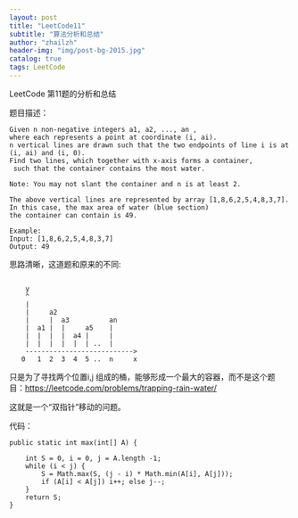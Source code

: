 ```yaml
---
layout: post
title: "LeetCode11"
subtitle: "算法分析和总结"
author: "zhailzh"  
header-img: "img/post-bg-2015.jpg"  
catalog: true
tags: LeetCode  
---
```


LeetCode 第11题的分析和总结

<!--more-->  

题目描述：
~~~
Given n non-negative integers a1, a2, ..., an ,
where each represents a point at coordinate (i, ai).
n vertical lines are drawn such that the two endpoints of line i is at (i, ai) and (i, 0).
Find two lines, which together with x-axis forms a container,
 such that the container contains the most water.

Note: You may not slant the container and n is at least 2.

The above vertical lines are represented by array [1,8,6,2,5,4,8,3,7].
In this case, the max area of water (blue section)
the container can contain is 49.     

Example:
Input: [1,8,6,2,5,4,8,3,7]
Output: 49
~~~

思路清晰，这道题和原来的不同:


~~~

    y
    ^
    |
    |     a2
    |     |  a3          an
    |  a1 |  |     a5    |
    |  |  |  |  a4 |     |
    |  |  |  |  |  | ..  |
    --------------------------->
   0   1  2  3  4  5 ..  n     x
~~~  

只是为了寻找两个位置i,j 组成的桶，能够形成一个最大的容器，而不是这个题目：https://leetcode.com/problems/trapping-rain-water/

这就是一个“双指针”移动的问题。

代码：
~~~
public static int max(int[] A) {  

    int S = 0, i = 0, j = A.length -1;
    while (i < j) {
        S = Math.max(S, (j - i) * Math.min(A[i], A[j]));
        if (A[i] < A[j]) i++; else j--;
    }
    return S;
}
~~~
